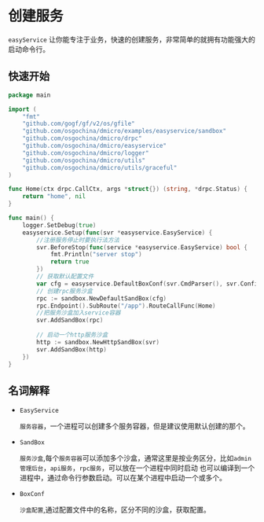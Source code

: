 # 创建服务

`easyService` 让你能专注于业务，快速的创建服务，非常简单的就拥有功能强大的启动命令行。


## 快速开始

```go
package main

import (
	"fmt"
	"github.com/gogf/gf/v2/os/gfile"
	"github.com/osgochina/dmicro/examples/easyservice/sandbox"
	"github.com/osgochina/dmicro/drpc"
	"github.com/osgochina/dmicro/easyservice"
	"github.com/osgochina/dmicro/logger"
	"github.com/osgochina/dmicro/utils"
	"github.com/osgochina/dmicro/utils/graceful"
)

func Home(ctx drpc.CallCtx, args *struct{}) (string, *drpc.Status) {
	return "home", nil
}

func main() {
	logger.SetDebug(true)
	easyservice.Setup(func(svr *easyservice.EasyService) {
		//注册服务停止时要执行法方法
		svr.BeforeStop(func(service *easyservice.EasyService) bool {
			fmt.Println("server stop")
			return true
		})
		// 获取默认配置文件
		var cfg = easyservice.DefaultBoxConf(svr.CmdParser(), svr.Config())
		// 创建rpc服务沙盒
		rpc := sandbox.NewDefaultSandBox(cfg)
		rpc.Endpoint().SubRoute("/app").RouteCallFunc(Home)
		//把服务沙盒加入service容器
		svr.AddSandBox(rpc)
		
		// 启动一个http服务沙盒
		http := sandbox.NewHttpSandBox(svr)
		svr.AddSandBox(http)
	})
}
```

## 名词解释

* ```EasyService```

    `服务容器`，一个进程可以创建多个服务容器，但是建议使用默认创建的那个。
* ```SandBox```

    `服务沙盒`,每个`服务容器`可以添加多个沙盒，通常这里是按业务区分，比如`admin管理后台`，`api服务`，`rpc服务`，可以放在一个进程中同时启动
    也可以编译到一个进程中，通过命令行参数启动。可以在某个进程中启动一个或多个。

* ```BoxConf```
    
    `沙盒配置`,通过配置文件中的名称，区分不同的沙盒，获取配置。

